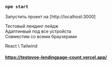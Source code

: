 ### `npm start`

Запустить проект на [http://localhost:3000]

Тестовый лендинг пейдж  
Адаптинвый под все устройста  
Совместим со всеми браузерами  

React \ Tailwind  

#### https://testovoe-lendingpage-count.vercel.app/
